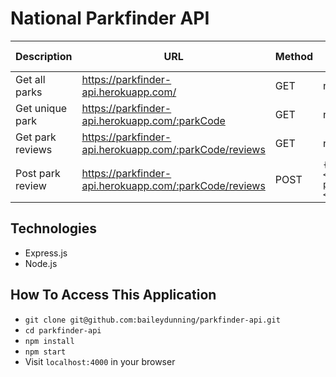 # National Parkfinder API

| Description      | URL                                                    | Method | Required Properties                      |
| ---------------- | ------------------------------------------------------ | ------ | ---------------------------------------- |
| Get all parks    | https://parkfinder-api.herokuapp.com/                  | GET    | n/a                                      |
| Get unique park  | https://parkfinder-api.herokuapp.com/:parkCode         | GET    | n/a                                      |
| Get park reviews | https://parkfinder-api.herokuapp.com/:parkCode/reviews | GET    | n/a                                      |
| Post park review | https://parkfinder-api.herokuapp.com/:parkCode/reviews | POST   | `{name: <string>, parkReview: <string>}` |


## Technologies
+ Express.js
+ Node.js

## How To Access This Application
+ `git clone git@github.com:baileydunning/parkfinder-api.git`
+ `cd parkfinder-api`
+ `npm install`
+ `npm start`
+ Visit `localhost:4000` in your browser
